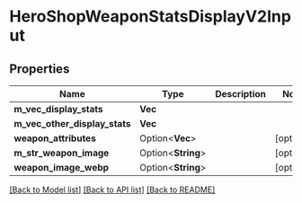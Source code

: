 # HeroShopWeaponStatsDisplayV2Input

## Properties

Name | Type | Description | Notes
------------ | ------------- | ------------- | -------------
**m_vec_display_stats** | **Vec<String>** |  | 
**m_vec_other_display_stats** | **Vec<String>** |  | 
**weapon_attributes** | Option<**Vec<String>**> |  | [optional]
**m_str_weapon_image** | Option<**String**> |  | [optional]
**weapon_image_webp** | Option<**String**> |  | [optional]

[[Back to Model list]](../README.md#documentation-for-models) [[Back to API list]](../README.md#documentation-for-api-endpoints) [[Back to README]](../README.md)



